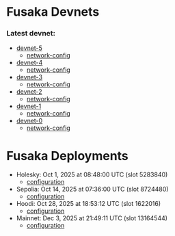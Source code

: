 # Fusaka Devnets

### Latest devnet:
- [devnet-5](https://notes.ethereum.org/@ethpandaops/fusaka-devnet-5)
  - [network-config](https://github.com/ethpandaops/fusaka-devnets/tree/master/network-configs/devnet-5)
- [devnet-4](https://notes.ethereum.org/@ethpandaops/fusaka-devnet-4)
  - [network-config](https://github.com/ethpandaops/fusaka-devnets/tree/master/network-configs/devnet-4)
- [devnet-3](https://notes.ethereum.org/@ethpandaops/fusaka-devnet-3)
  - [network-config](https://github.com/ethpandaops/fusaka-devnets/tree/master/network-configs/devnet-3)
- [devnet-2](https://notes.ethereum.org/@ethpandaops/fusaka-devnet-2)
  - [network-config](https://github.com/ethpandaops/fusaka-devnets/tree/master/network-configs/devnet-2)
- [devnet-1](https://notes.ethereum.org/@ethpandaops/fusaka-devnet-1)
  - [network-config](https://github.com/ethpandaops/fusaka-devnets/tree/master/network-configs/devnet-1)
- [devnet-0](https://notes.ethereum.org/@ethpandaops/fusaka-devnet-0)
  - [network-config](https://github.com/ethpandaops/fusaka-devnets/tree/master/network-configs/devnet-0)


# Fusaka Deployments
- Holesky: Oct 1, 2025 at 08:48:00 UTC (slot 5283840)
  - [configuration](https://github.com/eth-clients/holesky)
- Sepolia: Oct 14, 2025 at 07:36:00 UTC (slot 8724480)
  - [configuration](https://github.com/eth-clients/sepolia)
- Hoodi: Oct 28, 2025 at 18:53:12 UTC (slot 1622016)
  - [configuration](https://github.com/eth-clients/hoodi)
- Mainnet: Dec 3, 2025 at 21:49:11 UTC (slot 13164544)
  - [configuration](https://github.com/eth-clients/mainnet)
